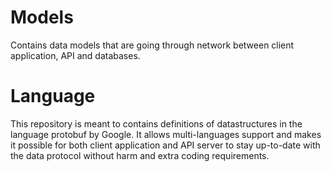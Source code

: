 # Models
Contains data models that are going through network between client application, API and databases.

# Language
This repository is meant to contains definitions of datastructures in the language protobuf by Google. It allows multi-languages support and makes it possible for both client application and API server to stay up-to-date with the data protocol without harm and extra coding requirements.
